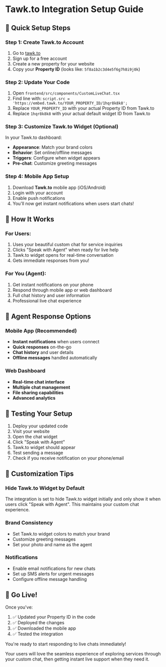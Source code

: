 # Tawk.to Integration Setup Guide

## 🚀 Quick Setup Steps

### Step 1: Create Tawk.to Account
1. Go to [tawk.to](https://www.tawk.to)
2. Sign up for a free account
3. Create a new property for your website
4. Copy your **Property ID** (looks like: `5f8a1b2c3d4e5f6g7h8i9j0k`)

### Step 2: Update Your Code
1. Open `frontend/src/components/CustomLiveChat.tsx`
2. Find line with: `script.src = 'https://embed.tawk.to/YOUR_PROPERTY_ID/1hqr8k8k8';`
3. Replace `YOUR_PROPERTY_ID` with your actual Property ID from Tawk.to
4. Replace `1hqr8k8k8` with your actual default widget ID from Tawk.to

### Step 3: Customize Tawk.to Widget (Optional)
In your Tawk.to dashboard:
- **Appearance**: Match your brand colors
- **Behavior**: Set online/offline messages
- **Triggers**: Configure when widget appears
- **Pre-chat**: Customize greeting messages

### Step 4: Mobile App Setup
1. Download **Tawk.to** mobile app (iOS/Android)
2. Login with your account
3. Enable push notifications
4. You'll now get instant notifications when users start chats!

## 🎯 How It Works

### For Users:
1. Uses your beautiful custom chat for service inquiries
2. Clicks "Speak with Agent" when ready for live help
3. Tawk.to widget opens for real-time conversation
4. Gets immediate responses from you!

### For You (Agent):
1. Get instant notifications on your phone
2. Respond through mobile app or web dashboard
3. Full chat history and user information
4. Professional live chat experience

## 📱 Agent Response Options

### Mobile App (Recommended)
- **Instant notifications** when users connect
- **Quick responses** on-the-go
- **Chat history** and user details
- **Offline messages** handled automatically

### Web Dashboard
- **Real-time chat interface**
- **Multiple chat management**
- **File sharing capabilities**
- **Advanced analytics**

## 🔧 Testing Your Setup

1. Deploy your updated code
2. Visit your website
3. Open the chat widget
4. Click "Speak with Agent"
5. Tawk.to widget should appear
6. Test sending a message
7. Check if you receive notification on your phone/email

## 🎨 Customization Tips

### Hide Tawk.to Widget by Default
The integration is set to hide Tawk.to widget initially and only show it when users click "Speak with Agent". This maintains your custom chat experience.

### Brand Consistency
- Set Tawk.to widget colors to match your brand
- Customize greeting messages
- Set your photo and name as the agent

### Notifications
- Enable email notifications for new chats
- Set up SMS alerts for urgent messages
- Configure offline message handling

## 🚀 Go Live!

Once you've:
1. ✅ Updated your Property ID in the code
2. ✅ Deployed the changes
3. ✅ Downloaded the mobile app
4. ✅ Tested the integration

You're ready to start responding to live chats immediately!

Your users will love the seamless experience of exploring services through your custom chat, then getting instant live support when they need it. 